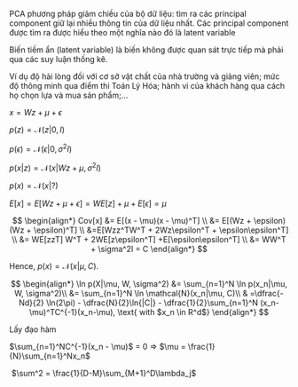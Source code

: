 PCA phương pháp giảm chiều của bộ dữ liệu: tìm ra các principal component giữ lại nhiều thông tin của dữ liệu nhất. Các principal component được tìm ra được hiểu theo một nghĩa nào đó là latent variable

Biến tiềm ẩn (latent variable) là biến không được quan sát trực tiếp mà phải qua các suy luận thống kê.

Ví dụ độ hài lòng đối với cơ sở vật chất của nhà trường và giảng viên; mức độ thông minh qua điểm thi Toán Lý Hóa; hành vi của khách hàng qua cách họ chọn lựa và mua sản phẩm;...

$x = Wz + \mu + \epsilon$

$p(z) = \mathcal{N}(z|0, I)$

$p(\epsilon) = \mathcal{N}(\epsilon|0, \sigma^2I)$

$p(x|z) = \mathcal{N}(x|Wz + \mu, \sigma^2I)$

$p(x)=\mathcal{N}(x|?)$

$E[x] =E[Wz + \mu+ \epsilon]  = WE[z] + \mu+ E[\epsilon]  = \mu$

$$
\begin{align*}
Cov[x] &= E[(x - \mu)(x - \mu)^T]  \\
&= E[(Wz + \epsilon)(Wz + \epsilon)^T]  \\
&=E[Wzz^TW^T + 2Wz\epsilon^T + \epsilon\epsilon^T]  \\
&= WE[zzT] W^T + 2WE[z\epsilon^T] +E[\epsilon\epsilon^T] \\  
&= WW^T + \sigma^2I = C
\end{align*}
$$

Hence, $p(x) = \mathcal{N}(x|\mu, C)$.

$$
\begin{align*}
\ln p(X|\mu, W, \sigma^2)  &= \sum_{n=1}^N \ln p(x_n|\mu, W, \sigma^2)\\
&= \sum_{n=1}^N \ln \mathcal{N}(x_n|\mu, C)\\
& =\dfrac{-Nd}{2} \ln(2\pi) - \dfrac{N}{2}\ln{|C|} - \dfrac{1}{2}\sum_{n=1}^N (x_n-\mu)^TC^{-1}(x_n-\mu), \text{ with $x_n \in R^d$}
\end{align*}
$$

Lấy đạo hàm

$\sum_{n=1}^NC^{-1}(x_n - \mu)$ = 0 =>  $\mu = \frac{1}{N}\sum_{n=1}^Nx_n$

 $\sum^2 = \frac{1}{D-M}\sum_{M+1}^D\lambda_j$                 
